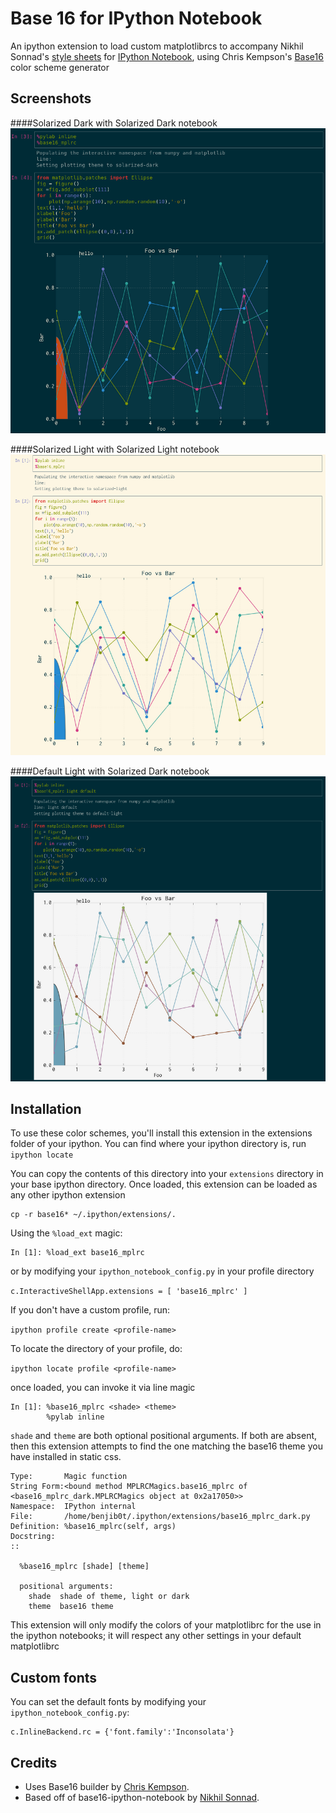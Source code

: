 # Base 16 for IPython Notebook

An ipython extension to load custom matplotlibrcs to accompany Nikhil Sonnad's [style sheets][0] for [IPython Notebook][1], using Chris Kempson's [Base16][2] color scheme generator 

## Screenshots

####Solarized Dark with Solarized Dark notebook
![sdsd](sdsd.png)

####Solarized Light with Solarized Light notebook
![sdsd](slsl.png)

####Default Light  with Solarized Dark notebook
![sddl](sddl.png)



## Installation

To use these color schemes, you'll install this extension in the extensions folder of your ipython. You can find where your ipython directory is, run
`ipython locate`

You can copy the contents of this directory into your `extensions` directory in your base ipython directory. Once loaded, this extension can be loaded as any other ipython extension

```
cp -r base16* ~/.ipython/extensions/.
```

Using the `%load_ext` magic:

```
In [1]: %load_ext base16_mplrc
```

or by modifying your `ipython_notebook_config.py` in your profile directory

``c.InteractiveShellApp.extensions = [
    'base16_mplrc'
     ]``

If you don't have a custom profile, run:

`ipython profile create <profile-name>`

To locate the directory of your profile, do:

`ipython locate profile <profile-name>`


once loaded, you can invoke it via line magic

```
In [1]: %base16_mplrc <shade> <theme>
        %pylab inline
```

`shade` and `theme` are both optional positional arguments. If both are absent, then this extension
attempts to find the one matching the base16 theme you have installed in static css.

```
Type:       Magic function
String Form:<bound method MPLRCMagics.base16_mplrc of <base16_mplrc_dark.MPLRCMagics object at 0x2a17050>>
Namespace:  IPython internal
File:       /home/benjib0t/.ipython/extensions/base16_mplrc_dark.py
Definition: %base16_mplrc(self, args)
Docstring:
::

  %base16_mplrc [shade] [theme]

  positional arguments:
    shade  shade of theme, light or dark
    theme  base16 theme
```


This extension will only modify the colors of your matplotlibrc for the use in the ipython notebooks; it will respect any other settings in your default matplotlibrc

## Custom fonts
You can set the default fonts by modifying your `ipython_notebook_config.py`:

```
c.InlineBackend.rc = {'font.family':'Inconsolata'}
```
## Credits

* Uses Base16 builder by [Chris Kempson][3]. 
* Based off of base16-ipython-notebook by [Nikhil Sonnad][0]. 

[0]: https://github.com/nsonnad/base16-ipython-notebook
[1]: http://ipython.org/notebook.html
[2]: https://github.com/chriskempson/base16
[3]: https://github.com/chriskempson
[4]: https://github.com/idleberg/base16-codemirror
[5]: https://github.com/idleberg
